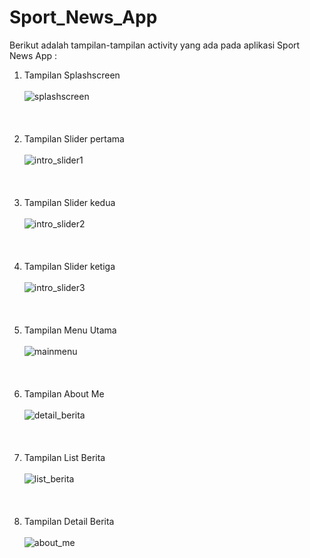 # Sport_News_App
Berikut adalah tampilan-tampilan activity yang ada pada aplikasi Sport News App :
1. Tampilan Splashscreen <br/> <br/>
![splashscreen](https://user-images.githubusercontent.com/43104066/49583415-bc9cdd00-f98a-11e8-8fc5-770c358a2696.jpg) 
<br/> <br/> <br/> <br/>
2. Tampilan Slider pertama <br/> <br/>
![intro_slider1](https://user-images.githubusercontent.com/43104066/49583474-ec4be500-f98a-11e8-940e-0c19d6bfb20a.jpg)
<br/> <br/> <br/> <br/>
3. Tampilan Slider kedua <br/> <br/>
![intro_slider2](https://user-images.githubusercontent.com/43104066/49583475-ece47b80-f98a-11e8-889d-68d8aef9d71e.jpg)
<br/> <br/> <br/> <br/>
4. Tampilan Slider ketiga <br/> <br/>
![intro_slider3](https://user-images.githubusercontent.com/43104066/49583476-ece47b80-f98a-11e8-900a-746f43f815cd.jpg)
<br/> <br/> <br/> <br/>
5. Tampilan Menu Utama <br/> <br/>
![mainmenu](https://user-images.githubusercontent.com/43104066/49583509-0be30d80-f98b-11e8-98c0-4f7da244a863.jpg)
<br/> <br/> <br/> <br/>
6. Tampilan About Me <br/> <br/>
![detail_berita](https://user-images.githubusercontent.com/43104066/49585013-b78e5c80-f98f-11e8-83a6-1722b36eabce.jpg)
<br/> <br/> <br/> <br/>
7. Tampilan List Berita <br/> <br/>
![list_berita](https://user-images.githubusercontent.com/43104066/49585014-b826f300-f98f-11e8-8440-b3b12625e5f6.jpg)
<br/> <br/> <br/> <br/>
5. Tampilan Detail Berita <br/> <br/>
![about_me](https://user-images.githubusercontent.com/43104066/49585016-b826f300-f98f-11e8-8279-696383cca1fa.jpg)
